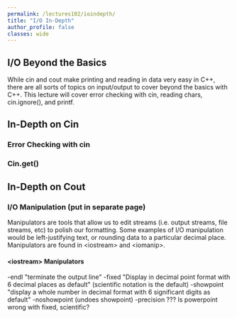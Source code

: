 ```yaml
---
permalink: /lectures102/ioindepth/
title: "I/O In-Depth"
author_profile: false
classes: wide
---
```


## I/O Beyond the Basics
While cin and cout make printing and reading in data very easy in C++, there are all sorts of topics on input/output to cover beyond the basics with C++. This lecture will cover error checking with cin, reading chars, cin.ignore(), and printf.

## In-Depth on Cin

### Error Checking with cin

### Cin.get()

## In-Depth on Cout

### I/O Manipulation (put in separate page)
Manipulators are tools that allow us to edit streams (i.e. output streams, file streams, etc) to polish our formatting. Some examples of I/O manipulation would be left-justifying text, or rounding data to a particular decimal place. Manipulators are found in \<iostream> and \<iomanip>.

#### \<iostream> Manipulators
-endl "terminate the output line"
-fixed "Display in decimal point format with 6 decimal places as default" (scientific notation is the default)
-showpoint "display a whole number in decimal format with 6 significant digits as default"
-noshowpoint (undoes showpoint)
-precision ???
Is powerpoint wrong with fixed, scientific?


